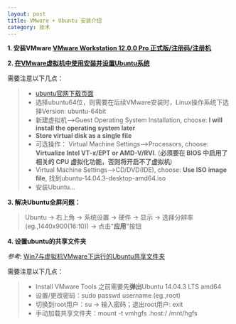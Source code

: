 ```yaml
---
layout: post
title: VMware + Ubuntu 安装介绍
category: 技术
---
```


**1. 安装VMware [VMware Workstation 12.0.0 Pro 正式版/注册码/注册机](http://www.52pojie.cn/forum.php?mod=viewthread&tid=405618&page=1 "VMware")**

**2. [在VMware虚拟机中使用安装并设置Ubuntu系统](http://jingyan.baidu.com/article/14bd256e0ca52ebb6d26129c.html "Ubuntu")**

需要注意以下几点：
> * [ubuntu官网下载页面](http://www.ubuntu.com/download/desktop "ubuntu")
> * 选择ubuntu64位，则需要在后续VMware安装时，Linux操作系统下选择Version: ubuntu-64bit
> * 新建虚拟机-->Guest Operating System Installation,  choose: **I will install the operating system later**
> * **Store virtual disk as a single file**
> * 可选操作： Virtual Machine Settings-->Processors, choose: **Virtualize Intel VT-x/EPT or AMD-V/RVI**. (**必须要在 BIOS 中启用了相关的 CPU 虚拟化功能，否则将开启不了虚拟机**)
> * Virtual Machine Settings-->CD/DVD(IDE), choose: **Use ISO image file**, 找到ubuntu-14.04.3-desktop-amd64.iso
> * 安装Ubuntu...

**3. 解决Ubuntu全屏问题：**

> Ubuntu -> 右上角 -> 系统设置 -> 硬件 -> 显示 -> 选择分辨率(eg.,1440x900(16:10)) -> 点击"**应用**"按钮

**4. 设置ubuntu的共享文件夹**

*参考*: [Win7与虚拟机VMware下运行的Ubuntu共享文件夹](http://blog.csdn.net/gaojinshan/article/details/9231853 "setting shared folder")

需要注意以下几点：
> * Install VMware Tools 之前需要先**弹出**Ubuntu 14.04.3 LTS amd64
> * 设置/更改密码：sudo passwd username (eg.,root)
> * 切换到root用户：su -> 输入密码；退出root用户: exit
> * 手动加载共享文件夹：mount -t vmhgfs .host:/ /mnt/hgfs
